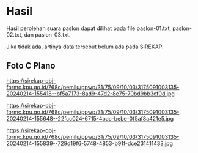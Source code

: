 # Hasil

Hasil perolehan suara paslon dapat dilihat pada file paslon-01.txt, paslon-02.txt, dan paslon-03.txt.

Jika tidak ada, artinya data tersebut belum ada pada SIREKAP.

## Foto C Plano

https://sirekap-obj-formc.kpu.go.id/768c/pemilu/ppwp/31/75/09/10/03/3175091003135-20240214-155418--bf5a7173-8ad9-47d2-8e75-70bd9bb3cf0d.jpg

https://sirekap-obj-formc.kpu.go.id/768c/pemilu/ppwp/31/75/09/10/03/3175091003135-20240214-155648--22fcc024-6715-4bac-bebe-0f5af8a421e5.jpg

https://sirekap-obj-formc.kpu.go.id/768c/pemilu/ppwp/31/75/09/10/03/3175091003135-20240214-155839--729d19f6-5748-4853-b91f-dce231411433.jpg
